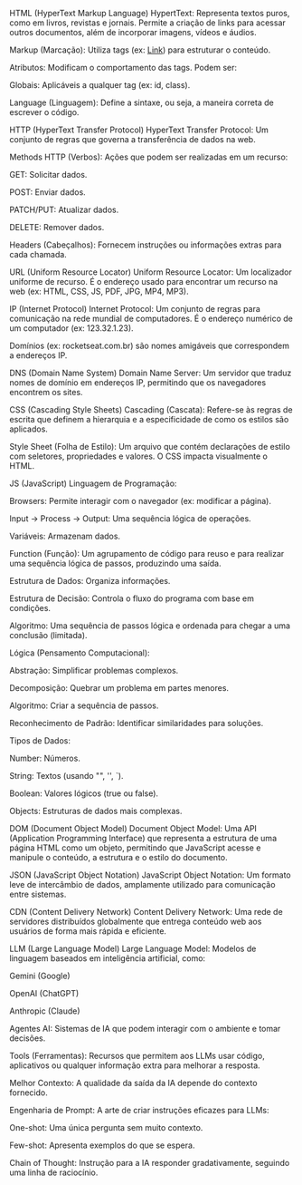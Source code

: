 HTML (HyperText Markup Language)
HypertText: Representa textos puros, como em livros, revistas e jornais. Permite a criação de links para acessar outros documentos, além de incorporar imagens, vídeos e áudios.

Markup (Marcação): Utiliza tags (ex: <a href="...">Link</a>) para estruturar o conteúdo.

Atributos: Modificam o comportamento das tags. Podem ser:

Globais: Aplicáveis a qualquer tag (ex: id, class).

Language (Linguagem): Define a sintaxe, ou seja, a maneira correta de escrever o código.

HTTP (HyperText Transfer Protocol)
HyperText Transfer Protocol: Um conjunto de regras que governa a transferência de dados na web.

Methods HTTP (Verbos): Ações que podem ser realizadas em um recurso:

GET: Solicitar dados.

POST: Enviar dados.

PATCH/PUT: Atualizar dados.

DELETE: Remover dados.

Headers (Cabeçalhos): Fornecem instruções ou informações extras para cada chamada.

URL (Uniform Resource Locator)
Uniform Resource Locator: Um localizador uniforme de recurso. É o endereço usado para encontrar um recurso na web (ex: HTML, CSS, JS, PDF, JPG, MP4, MP3).

IP (Internet Protocol)
Internet Protocol: Um conjunto de regras para comunicação na rede mundial de computadores. É o endereço numérico de um computador (ex: 123.32.1.23).

Domínios (ex: rocketseat.com.br) são nomes amigáveis que correspondem a endereços IP.

DNS (Domain Name System)
Domain Name Server: Um servidor que traduz nomes de domínio em endereços IP, permitindo que os navegadores encontrem os sites.

CSS (Cascading Style Sheets)
Cascading (Cascata): Refere-se às regras de escrita que definem a hierarquia e a especificidade de como os estilos são aplicados.

Style Sheet (Folha de Estilo): Um arquivo que contém declarações de estilo com seletores, propriedades e valores. O CSS impacta visualmente o HTML.

JS (JavaScript)
Linguagem de Programação:

Browsers: Permite interagir com o navegador (ex: modificar a página).

Input -> Process -> Output: Uma sequência lógica de operações.

Variáveis: Armazenam dados.

Function (Função): Um agrupamento de código para reuso e para realizar uma sequência lógica de passos, produzindo uma saída.

Estrutura de Dados: Organiza informações.

Estrutura de Decisão: Controla o fluxo do programa com base em condições.

Algoritmo: Uma sequência de passos lógica e ordenada para chegar a uma conclusão (limitada).

Lógica (Pensamento Computacional):

Abstração: Simplificar problemas complexos.

Decomposição: Quebrar um problema em partes menores.

Algoritmo: Criar a sequência de passos.

Reconhecimento de Padrão: Identificar similaridades para soluções.

Tipos de Dados:

Number: Números.

String: Textos (usando "", '', `).

Boolean: Valores lógicos (true ou false).

Objects: Estruturas de dados mais complexas.

DOM (Document Object Model)
Document Object Model: Uma API (Application Programming Interface) que representa a estrutura de uma página HTML como um objeto, permitindo que JavaScript acesse e manipule o conteúdo, a estrutura e o estilo do documento.

JSON (JavaScript Object Notation)
JavaScript Object Notation: Um formato leve de intercâmbio de dados, amplamente utilizado para comunicação entre sistemas.

CDN (Content Delivery Network)
Content Delivery Network: Uma rede de servidores distribuídos globalmente que entrega conteúdo web aos usuários de forma mais rápida e eficiente.

LLM (Large Language Model)
Large Language Model: Modelos de linguagem baseados em inteligência artificial, como:

Gemini (Google)

OpenAI (ChatGPT)

Anthropic (Claude)

Agentes AI: Sistemas de IA que podem interagir com o ambiente e tomar decisões.

Tools (Ferramentas): Recursos que permitem aos LLMs usar código, aplicativos ou qualquer informação extra para melhorar a resposta.

Melhor Contexto: A qualidade da saída da IA depende do contexto fornecido.

Engenharia de Prompt: A arte de criar instruções eficazes para LLMs:

One-shot: Uma única pergunta sem muito contexto.

Few-shot: Apresenta exemplos do que se espera.

Chain of Thought: Instrução para a IA responder gradativamente, seguindo uma linha de raciocínio.

